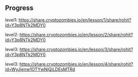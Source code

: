 ## Progress
level1: https://share.cryptozombies.io/en/lesson/1/share/rohit?id=Y3p8NTk2MDY0

level2: https://share.cryptozombies.io/en/lesson/2/share/rohit?id=Y3p8NTk2MDY0

level3: https://share.cryptozombies.io/en/lesson/3/share/rohit?id=Y3p8NTk2MDY0

level3: https://share.cryptozombies.io/en/lesson/4/share/rohit?id=WyJjenw1OTYwNjQiLDEsMTRd
